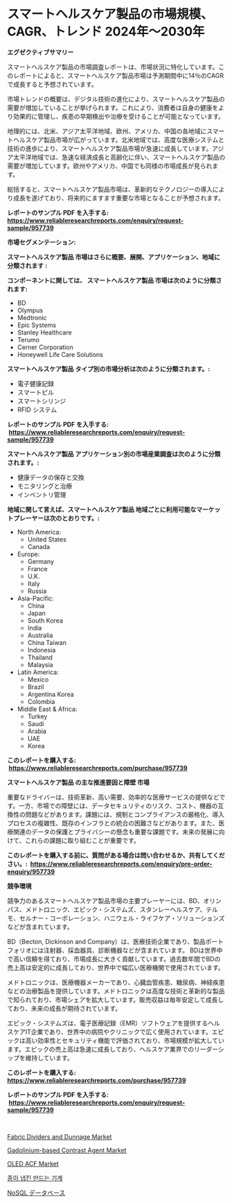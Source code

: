 <p><h1>スマートヘルスケア製品の市場規模、CAGR、トレンド 2024年〜2030年</h1></p><p><strong>エグゼクティブサマリー</strong></p>
<p><p>スマートヘルスケア製品の市場調査レポートは、市場状況に特化しています。このレポートによると、スマートヘルスケア製品市場は予測期間中に14％のCAGRで成長すると予想されています。</p><p>市場トレンドの概要は、デジタル技術の進化により、スマートヘルスケア製品の需要が増加していることが挙げられます。これにより、消費者は自身の健康をより効果的に管理し、疾患の早期検出や治療を受けることが可能となっています。</p><p>地理的には、北米、アジア太平洋地域、欧州、アメリカ、中国の各地域にスマートヘルスケア製品市場が広がっています。北米地域では、高度な医療システムと技術の進歩により、スマートヘルスケア製品市場が急速に成長しています。アジア太平洋地域では、急速な経済成長と高齢化に伴い、スマートヘルスケア製品の需要が増加しています。欧州やアメリカ、中国でも同様の市場成長が見られます。</p><p>総括すると、スマートヘルスケア製品市場は、革新的なテクノロジーの導入により成長を遂げており、将来的にますます重要な市場となることが予想されます。</p></p>
<p><strong>レポートのサンプル PDF を入手する: <a href="https://www.reliableresearchreports.com/enquiry/request-sample/957739">https://www.reliableresearchreports.com/enquiry/request-sample/957739</a></strong></p>
<p><strong>市場セグメンテーション:</strong></p>
<p><strong> スマートヘルスケア製品 市場はさらに概要、展開、アプリケーション、地域に分類されます :</strong></p>
<p><strong>コンポーネントに関しては、 スマートヘルスケア製品 市場は次のように分類されます: &nbsp;</strong></p>
<p><ul><li>BD</li><li>Olympus</li><li>Medtronic</li><li>Epic Systems</li><li>Stanley Healthcare</li><li>Terumo</li><li>Cerner Corporation</li><li>Honeywell Life Care Solutions</li></ul></p>
<p><strong> スマートヘルスケア製品 タイプ別の市場分析は次のように分類されます。:</strong></p>
<p><ul><li>電子健康記録</li><li>スマートピル</li><li>スマートシリンジ</li><li>RFID システム</li></ul></p>
<p><strong>レポートのサンプル PDF を入手する: &nbsp;<a href="https://www.reliableresearchreports.com/enquiry/request-sample/957739">https://www.reliableresearchreports.com/enquiry/request-sample/957739</a></strong></p>
<p><strong> スマートヘルスケア製品 アプリケーション別の市場産業調査は次のように分類されます。:</strong></p>
<p><ul><li>健康データの保存と交換</li><li>モニタリングと治療</li><li>インベントリ管理</li></ul></p>
<p><strong>地域に関して言えば、スマートヘルスケア製品 地域ごとに利用可能なマーケットプレーヤーは次のとおりです。:</strong></p>
<p><ul>
    <li>
        North America:
        <ul>
            <li>United States</li>
            <li>Canada</li>
        </ul>
    </li>
    <li>
        Europe:
        <ul>
            <li>Germany</li>
            <li>France</li>
            <li>U.K.</li>
            <li>Italy</li>
            <li>Russia</li>
        </ul>
    </li>
    <li>
        Asia-Pacific:
        <ul>
            <li>China</li>
            <li>Japan</li>
            <li>South Korea</li>
            <li>India</li>
            <li>Australia</li>
            <li>China Taiwan</li>
            <li>Indonesia</li>
            <li>Thailand</li>
            <li>Malaysia</li>
        </ul>
    </li>
    <li>
        Latin America:
        <ul>
            <li>Mexico</li>
            <li>Brazil</li>
            <li>Argentina Korea</li>
            <li>Colombia</li>
        </ul>
    </li>
    <li>
        Middle East & Africa:
        <ul>
            <li>Turkey</li>
            <li>Saudi</li>
            <li>Arabia</li>
            <li>UAE</li>
            <li>Korea</li>
        </ul>
    </li>
    </ul></p>
<p><strong>このレポートを購入する: &nbsp;<a href="https://www.reliableresearchreports.com/purchase/957739">https://www.reliableresearchreports.com/purchase/957739</a></strong></p>
<p><strong>スマートヘルスケア製品 の主な推進要因と障壁 市場</strong></p>
<p><p>重要なドライバーは、技術革新、高い需要、効率的な医療サービスの提供などです。一方、市場での障壁には、データセキュリティのリスク、コスト、機器の互換性の問題などがあります。課題には、規制とコンプライアンスの厳格化、導入プロセスの複雑性、既存のインフラとの統合の困難さなどがあります。また、医療関連のデータの保護とプライバシーの懸念も重要な課題です。未来の発展に向けて、これらの課題に取り組むことが重要です。</p></p>
<p><strong>このレポートを購入する前に、質問がある場合は問い合わせるか、共有してください。:&nbsp; <a href="https://www.reliableresearchreports.com/enquiry/pre-order-enquiry/957739">https://www.reliableresearchreports.com/enquiry/pre-order-enquiry/957739</a></strong></p>
<p><strong>競争環境</strong></p>
<p><p>競争力のあるスマートヘルスケア製品市場の主要プレーヤーには、BD、オリンパス、メドトロニック、エピック・システムズ、スタンレーヘルスケア、テルモ、セルナー・コーポレーション、ハニウェル・ライフケア・ソリューションズなどが含まれています。</p><p>BD（Becton, Dickinson and Company）は、医療技術企業であり、製品ポートフォリオには注射器、採血器具、診断機器などが含まれています。 BDは世界中で高い信頼を得ており、市場成長に大きく貢献しています。過去数年間でBDの売上高は安定的に成長しており、世界中で幅広い医療機関で使用されています。</p><p>メドトロニックは、医療機器メーカーであり、心臓血管疾患、糖尿病、神経疾患などの治療製品を提供しています。メドトロニックは高度な技術と革新的な製品で知られており、市場シェアを拡大しています。販売収益は毎年安定して成長しており、未来の成長が期待されています。</p><p>エピック・システムズは、電子医療記録（EMR）ソフトウェアを提供するヘルスケアIT企業であり、世界中の病院やクリニックで広く使用されています。エピックは高い効率性とセキュリティ機能で評価されており、市場規模が拡大しています。エピックの売上高は急速に成長しており、ヘルスケア業界でのリーダーシップを維持しています。</p></p>
<p><strong>このレポートを購入する: &nbsp; <a href="https://www.reliableresearchreports.com/purchase/957739">https://www.reliableresearchreports.com/purchase/957739</a></strong></p>
<p><strong>レポートのサンプル PDF を入手する: &nbsp;<a href="https://www.reliableresearchreports.com/enquiry/request-sample/957739">https://www.reliableresearchreports.com/enquiry/request-sample/957739</a></strong><strong></strong></p>
<p>&nbsp;</p>
<p><p><a href="https://military-diascia-e68.notion.site/Global-Fabric-Dividers-and-Dunnage-Market-by-Types-Applications-and-Major-Players-with-Regional-G-17224d4e75a3473290f8111a993dfa60">Fabric Dividers and Dunnage Market</a></p><p><a href="https://github.com/Angelnienowdseej3e45z3p8c/Market-Research-Report-List-1/blob/main/gadolinium-based-contrast-agent-market.md">Gadolinium-based Contrast Agent Market</a></p><p><a href="https://view.publitas.com/reportprime-1/oled-acf-market-provides-detailed-segmentation-of-this-market-based-on-type-application-and-region-and-forecast-for-the-period-from-2024-2031/">OLED ACF Market</a></p><p><a href="https://medium.com/@rashellcooperkf5apeha9cpb/%EC%A2%85%EC%9D%B4-%EB%83%85%ED%82%A8-%EC%A0%9C%EC%A1%B0%EA%B8%B0-%EC%8B%9C%EC%9E%A5-%EB%B6%84%EC%84%9D-cagr-%EC%8B%9C%EC%9E%A5-%EC%84%B8%EB%B6%84%ED%99%94-%EB%B0%8F-%EA%B8%80%EB%A1%9C%EB%B2%8C-%EC%82%B0%EC%97%85-%EA%B0%9C%EC%9A%94-47221da55458">종이 냅킨 만드는 기계</a></p><p><a href="https://medium.com/@rcabello548/nosql%E3%83%87%E3%83%BC%E3%82%BF%E3%83%99%E3%83%BC%E3%82%B9%E5%B8%82%E5%A0%B4%E3%83%AC%E3%83%9D%E3%83%BC%E3%83%88%E3%81%AF-%E3%81%93%E3%81%AE%E5%B8%82%E5%A0%B4%E3%81%AE%E6%9C%80%E6%96%B0%E3%81%AE%E3%83%88%E3%83%AC%E3%83%B3%E3%83%89%E3%82%84%E6%88%90%E9%95%B7%E3%81%AE%E6%A9%9F%E4%BC%9A%E3%82%92%E6%98%8E%E3%82%89%E3%81%8B%E3%81%AB%E3%81%97%E3%81%A6%E3%81%84%E3%81%BE%E3%81%99-c3d029a6685d">NoSQL データベース</a></p></p>
